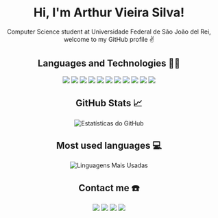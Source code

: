<h1 align="center">Hi, I'm Arthur Vieira Silva!</h1>

<p align="center">Computer Science student at Universidade Federal de São João del Rei, welcome to my GitHub profile ✌ </p>

<!-- Linguagens e Tecnologias -->
<h2 align="center">Languages and Technologies 🧑‍💻</h2>

<div align="center">
  <img src="https://img.shields.io/badge/c-%2300599C.svg?style=for-the-badge&logo=c&logoColor=white">
  <img src="https://img.shields.io/badge/python-3670A0?style=for-the-badge&logo=python&logoColor=ffdd54">
  <img src="https://img.shields.io/badge/django-%23092E20.svg?style=for-the-badge&logo=django&logoColor=white">
  <img src="https://img.shields.io/badge/html5-%23E34F26.svg?style=for-the-badge&logo=html5&logoColor=white">
  <img src="https://img.shields.io/badge/css3-%231572B6.svg?style=for-the-badge&logo=css3&logoColor=white">
  <img src="https://img.shields.io/badge/mysql-4479A1.svg?style=for-the-badge&logo=mysql&logoColor=white">
  <img src="https://img.shields.io/badge/java-%23ED8B00.svg?style=for-the-badge&logo=openjdk&logoColor=white">
  <img src="https://img.shields.io/badge/git-%23F05033.svg?style=for-the-badge&logo=git&logoColor=white">
  <img src="https://img.shields.io/badge/Visual%20Studio%20Code-0078d7.svg?style=for-the-badge&logo=visual-studio-code&logoColor=white">
  <img src="https://img.shields.io/badge/pycharm-143?style=for-the-badge&logo=pycharm&logoColor=black&color=black&labelColor=green">
  <img src="https://img.shields.io/badge/Eclipse-FE7A16.svg?style=for-the-badge&logo=Eclipse&logoColor=white">
</div>

<!-- Estatísticas do GitHub -->
<h2 align="center">GitHub Stats 📈</h2>
<p align="center">
  <img src="https://github-readme-stats.vercel.app/api?username=arthurvieirasilvaa&show_icons=true&theme=synthwave&include_all_commits=true" alt="Estatísticas do GitHub">
</p>

<!-- Linguagens Mais Usadas -->
<h2 align="center">Most used languages 💻</h2>
<p align="center">
  <img src="https://github-readme-stats.vercel.app/api/top-langs/?username=arthurvieirasilvaa&layout=compact&theme=synthwave" alt="Linguagens Mais Usadas">
</p>

<!-- Conecte-se Comigo -->
<h2 align="center">Contact me ☎️</h2>
<div align="center">
  <img src="https://img.shields.io/badge/LinkedIn-0077B5?style=for-the-badge&logo=linkedin&logoColor=white">
  <img src="https://img.shields.io/badge/Gmail-D14836?style=for-the-badge&logo=gmail&logoColor=white">
  <img src="https://img.shields.io/badge/Instagram-E4405F?style=for-the-badge&logo=instagram&logoColor=white">
  <img src="https://img.shields.io/badge/Facebook-1877F2?style=for-the-badge&logo=facebook&logoColor=white">
</div>
